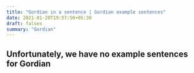 ```yaml
---
title: "Gordian in a sentence | Gordian example sentences"
date: 2021-01-20T19:57:50+05:30
draft: falses
summary: "Gordian"
---
```

## Unfortunately, we have no example sentences for Gordian                 
